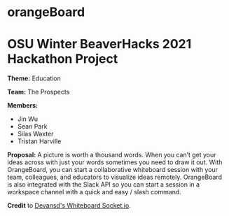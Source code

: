 # orangeBoard

# OSU Winter BeaverHacks 2021 Hackathon Project

**Theme:** Education

**Team:** The Prospects

**Members:**

- Jin Wu
- Sean Park
- Silas Waxter
- Tristan Harville

**Proposal:**
A picture is worth a thousand words. When you can’t get your ideas across with just your words sometimes you need to draw it out. With OrangeBoard, you can start a collaborative whiteboard session with your team, colleagues, and educators to visualize ideas remotely. OrangeBoard is also integrated with the Slack API so you can start a session in a workspace channel with a quick and easy / slash command.

**Credit** to [Devansd's Whiteboard Socket.io](https://github.com/devansvd/whiteboard-socketio).